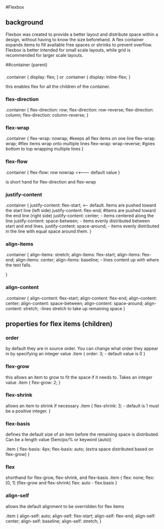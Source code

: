 #Flexbox


## background
Flexbox was created to provide a better layout and distribute space within a design, without having to know the size beforehand. A flex container expands items to fill available free spaces or shrinks to prevent overflow. 
Flexbox is better intended for small scale layouts, while grid is recommended for larger scale layouts. 

##container (parent)
###
.container {
    display: flex;
}
 or 
 .container {
     display: inline-flex;
 }

 this enables flex for all the children of the container. 

 ### flex-direction
 .container {
     flex-direction: row;
     flex-direction: row-reverse;
     flex-direction: column;
     flex-direction: column-reverse;
 }

 ### flex-wrap
 .container {
     flex-wrap: nowrap; #keeps all flex items on one line
     flex-wrap: wrap; #flex items wrap onto multiple lines
     flex-wrap: wrap-reverse; #goes bottom to top wrapping multiple lines
 }

 ### flex-flow
 .container {
     flex-flow: row nowrap <<--- default value
 }

 is short hand for flex-direction and flex-wrap

 ### justify-content
 .container {
     justify-content: flex-start; <-- default. Items are pushed toward the start line (left side)
     justify-content: flex-end; #items are pushed toward the end line (right side)
     justify-content: center; - items centered along the line
     justify-content: space-between; - items evenly distributed between start and end lines.
     justify-content: space-around; - items evenly distributed in the line with equal space around them. 
 }

 ### align-items 
 .container {
     align-items: stretch; 
     align-items: flex-start;
     align-items: flex-end;
     align-items: center;
     align-items: baseline; - lines content up with where the text falls.

 }

 ### align-content
 .container {
     align-content: flex-start;
     align-content: flex-end;
     align-content: center;
     align-content: space-between;
     align-content: space-around;
     align-content: stretch; -lines stretch to take up remaining space
 }


 ## properties for flex items (children)

 ### order
 by default they are in source order. You can change what order they appear in by specifying an integer value
 .item {
     order: 3; - default value is 0
 }

 ### flex-grow
 this allows an item to grow to fit the space if it needs to. Takes an integer value
 .item {
     flex-grow: 2;
 }

 ### flex-shrink
 allows an item to shrink if necessary
 .item {
     flex-shrink: 3; - default is 1 must be a positive integer. 
 }

 ### flex-basis
 defines the default size of an item before the remaining space is distributed. Can be a length value (5em/px/% or keyword (auto))

 .item {
     flex-basis: 4px;
     flex-basis: auto; (extra space distributed based on flex-grow)
 }

 ### flex 
 shorthand for flex-grow, flex-shrink, and flex-basis
 .item {
     flex: none;
     flex: [0, 1] (flex-grow and flex-shrink)
     flex: auto - flex:basis
 }

 ### align-self 

 allows the default alignment to be overridden for flex items

 .item {
     align-self: auto;
     align-self: flex-start;
     align-self: flex-end;
     align-self: center;
     align-self: baseline; 
     align-self: stretch;
 }